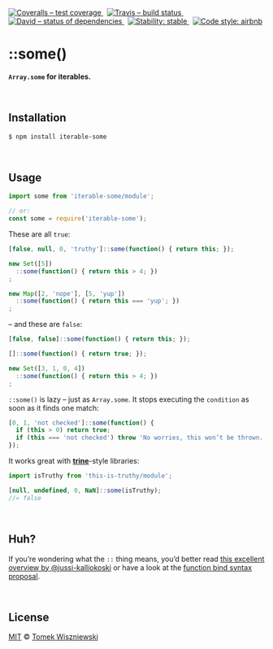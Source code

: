 [![Coveralls – test coverage
](https://img.shields.io/coveralls/tomekwi/iterable-some.svg?style=flat-square)
](https://github.com/tomekwi/iterable-some/issues/1)
 [![Travis – build status
](https://img.shields.io/travis/tomekwi/iterable-some/master.svg?style=flat-square)
](https://travis-ci.org/tomekwi/iterable-some)
 [![David – status of dependencies
](https://img.shields.io/david/tomekwi/iterable-some.svg?style=flat-square)
](https://david-dm.org/tomekwi/iterable-some)
 [![Stability: stable
](https://img.shields.io/badge/stability-stable-brightgreen.svg?style=flat-square)
](https://nodejs.org/api/documentation.html#documentation_stability_index)
 [![Code style: airbnb
](https://img.shields.io/badge/code%20style-airbnb-777777.svg?style=flat-square)
](https://github.com/airbnb/javascript)




::some()
========

**`Array.some` for iterables.**




<div                                             id="/installation">&nbsp;</div>

Installation
------------

```sh
$ npm install iterable-some
```




<div                                                    id="/usage">&nbsp;</div>

Usage
-----

```js
import some from 'iterable-some/module';

// or:
const some = require('iterable-some');
```

These are all `true`:

```js
[false, null, 0, 'truthy']::some(function() { return this; });

new Set([5])
  ::some(function() { return this > 4; })
;

new Map([2, 'nope'], [5, 'yup'])
  ::some(function() { return this === 'yup'; })
;
```

– and these are `false`:

```js
[false, false]::some(function() { return this; });

[]::some(function() { return true; });

new Set([3, 1, 0, 4])
  ::some(function() { return this > 4; })
;
```

`::some()` is lazy – just as `Array.some`. It stops executing the `condition` as soon as it finds one match:

```js
[0, 1, 'not checked']::some(function() {
  if (this > 0) return true;
  if (this === 'not checked') throw 'No worries, this won’t be thrown.'
});
```

It works great with **[trine](http://npm.im/trine)**-style libraries:

```js
import isTruthy from 'this-is-truthy/module';

[null, undefined, 0, NaN]::some(isTruthy);
//» false
```




<div                                                      id="/huh">&nbsp;</div>

Huh?
----

If you’re wondering what the `::` thing means, you’d better read [this excellent overview by @jussi-kalliokoski](https://github.com/jussi-kalliokoski/trine/blob/5b735cbfb6b28ae94bac0446d9ecd5ce51fb149b/README.md#why) or have a look at the [function bind syntax proposal](https://github.com/zenparsing/es-function-bind).




<div                                                  id="/license">&nbsp;</div>

License
-------

[MIT][] © [Tomek Wiszniewski][]

[MIT]: ./License.md
[Tomek Wiszniewski]: https://github.com/tomekwi
